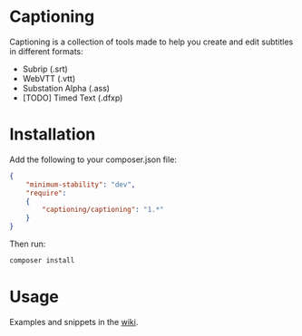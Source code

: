 Captioning
==========

Captioning is a collection of tools made to help you create and edit subtitles in different formats:

* Subrip (.srt)
* WebVTT (.vtt)
* Substation Alpha (.ass)
* [TODO] Timed Text (.dfxp)

# Installation

Add the following to your composer.json file:
``` json
{
    "minimum-stability": "dev",
    "require":
    {
        "captioning/captioning": "1.*"
    }
}
```

Then run:

``` sh
composer install
```

# Usage

Examples and snippets in the [wiki](https://github.com/captioning/captioning/wiki).
